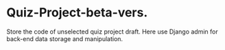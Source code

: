 # Quiz-Project-beta-vers.

Store the code of unselected quiz project draft. Here use Django admin for back-end data storage and manipulation.
